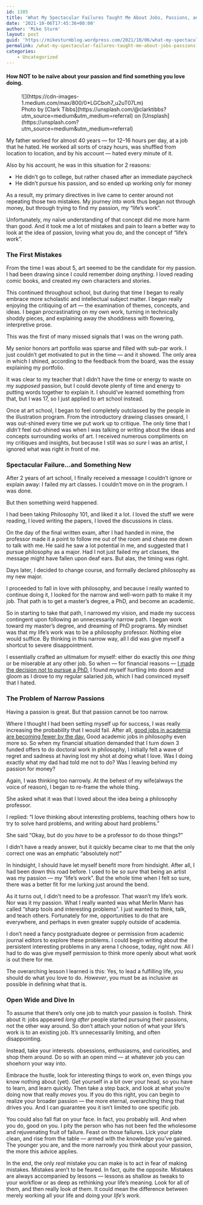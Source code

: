 ```yaml
---
id: 1305
title: 'What My Spectacular Failures Taught Me About Jobs, Passions, and Finding My “Life’s Work”'
date: '2021-10-06T17:45:36+00:00'
author: 'Mike Sturm'
layout: post
guid: 'https://mikesturmblog.wordpress.com/2021/10/06/what-my-spectacular-failures-taught-me-about-jobs-passions-and-finding-my-lifes-work/'
permalink: /what-my-spectacular-failures-taught-me-about-jobs-passions-and-finding-my-lifes-work/
categories:
    - Uncategorized
---
```


#### How NOT to be naïve about your passion and find something you love doing.

<figure class="wp-caption">![](https://cdn-images-1.medium.com/max/800/0*LGCboh7_u2uT07Lm)<figcaption class="wp-caption-text">Photo by [Clark Tibbs](https://unsplash.com/@clarktibbs?utm_source=medium&utm_medium=referral) on [Unsplash](https://unsplash.com?utm_source=medium&utm_medium=referral)</figcaption></figure>My father worked for almost 40 years — for 12–16 hours per day, at a job that he hated. He worked all sorts of crazy hours, was shuffled from location to location, and by his account — hated every minute of it.

Also by his account, he was in this situation for 2 reasons:

- He didn’t go to college, but rather chased after an immediate paycheck
- He didn’t pursue his passion, and so ended up working only for money

As a result, my primary directives in live came to center around not repeating those two mistakes. My journey into work thus began not through money, but through trying to find my passion, my “life’s work”.

Unfortunately, my naïve understanding of that concept did me more harm than good. And it took me a lot of mistakes and pain to learn a better way to look at the idea of passion, loving what you do, and the concept of “life’s work”.

### The First Mistakes

From the time I was about 5, art seemed to be the candidate for my passion. I had been drawing since I could remember doing *anything*. I loved reading comic books, and created my own characters and stories.

This continued throughout school, but during that time I began to really embrace more scholastic and intellectual subject matter. I began really enjoying the critiquing of art — the examination of themes, concepts, and ideas. I began procrastinating on my own work, turning in technically shoddy pieces, and explaining away the shoddiness with flowering, interpretive prose.

This was the first of many missed signals that I was on the wrong path.

My senior honors art portfolio was sparse and filled with sub-par work. I just couldn’t get motivated to put in the time — and it showed. The only area in which I shined, according to the feedback from the board, was the essay explaining my portfolio.

It was clear to my teacher that I didn’t have the time or energy to waste on my *supposed* passion, but I could devote plenty of time and energy to putting words together to explain it. I should’ve learned something from that, but I was 17, so I just applied to art school instead.

Once at art school, I began to feel completely outclassed by the people in the illustration program. From the introductory drawing classes onward, I was out-shined every time we put work up to critique. The only time that I *didn’t* feel out-shined was when I was talking or writing about the ideas and concepts surrounding works of art. I received numerous compliments on my critiques and insights, but because I still was *so* *sure* I was an artist, I ignored what was right in front of me.

### Spectacular Failure…and Something New

After 2 years of art school, I finally received a message I couldn’t ignore or explain away: I failed my art classes. I couldn’t move on in the program. I was done.

But then something weird happened.

I had been taking Philosophy 101, and liked it a lot. I loved the stuff we were reading, I loved writing the papers, I loved the discussions in class.

On the day of the final written exam, after I had handed in mine, the professor made it a point to follow me out of the room and chase me down to talk with me. He said he saw a lot potential in me, and suggested that I pursue philosophy as a major. Had I not just failed my art classes, the message might have fallen upon deaf ears. But alas, the timing was right.

Days later, I decided to change course, and formally declared philosophy as my new major.

I proceeded to fall in love with philosophy, and because I really wanted to continue doing it, I looked for the narrow and well-worn path to make it my job. That path is to get a master’s degree, a PhD, and become an academic.

So in starting to take that path, I narrowed my vision, and made my success contingent upon following an unnecessarily narrow path. I began work toward my master’s degree, and dreaming of PhD programs. My mindset was that my life’s work was to be a philosophy professor. Nothing else would suffice. By thinking in this narrow way, all I did was give myself a shortcut to severe disappointment.

I essentially crafted an ultimatum for myself: either do exactly this *one thing* or be miserable at any other job. So when — for financial reasons — [I made the decision *not* to pursue a PhD](https://medium.com/the-hodgepodge-institute/why-i-chose-to-give-up-on-academia-df6855611d0d#.7ux6byrv5), I found myself hurtling into doom and gloom as I drove to my regular salaried job, which I had convinced myself that I hated.

### The Problem of Narrow Passions

Having a passion is great. But that passion cannot be too narrow.

Where I thought I had been setting myself up for success, I was really increasing the probability that I would fail. After all, [good jobs in academia are becoming fewer by the day.](http://www.slate.com/blogs/moneybox/2015/03/23/academic_job_market_still_terrifying.html) Good academic jobs in philosophy even more so. So when my financial situation demanded that I turn down 3 funded offers to do doctoral work in philosophy, I initially felt a wave of regret and sadness at having lost my shot at doing what I love. Was I doing exactly what my dad had told me not to do? Was I leaving behind my passion for money?

Again, I was thinking too narrowly. At the behest of my wife(always the voice of reason), I began to re-frame the whole thing.

She asked what it was that I loved about the idea being a philosophy professor.

I replied: “I love thinking about interesting problems, teaching others how to try to solve hard problems, and writing about hard problems.”

She said “Okay, but do you *have* to be a professor to do those things?”

I didn’t have a ready answer, but it quickly became clear to me that the only correct one was an emphatic “absolutely not!”

In hindsight, I should have let myself benefit more from hindsight. After all, I had been down this road before. I used to be *so sure* that being an artist was my passion — my “life’s work”. But the whole time when I felt so sure, there was a better fit for me lurking just around the bend.

As it turns out, I didn’t need to be a professor. That wasn’t my life’s work. Nor was it my passion. What I really wanted was what Merlin Mann has called “sharp tools and interesting problems”. I just wanted to think, talk, and teach others. Fortunately for me, opportunities to do that are everywhere, and perhaps in even greater supply outside of academia.

I don’t need a fancy postgraduate degree or permission from academic journal editors to explore these problems. I could begin writing about the persistent interesting problems in any arena I choose, today, right now. All I had to do was give myself permission to think more openly about what work is out there for me.

The overarching lesson I learned is this: Yes, to lead a fulfilling life, you should do what you love to do. *However*, you must be as inclusive as possible in defining what that is.

### Open Wide and Dive In

To assume that there’s only one job to match your passion is foolish. Think about it: jobs appeared *long after* people started pursuing their passions, not the other way around. So don’t attach your notion of what your life’s work is to an existing job. It’s unnecessarily limiting, and often disappointing.

Instead, take your interests. obsessions, enthusiasms, and curiosities, and shop them around. Do so with an open mind — at whatever job you can shoehorn your way into.

Embrace the hustle, look for interesting things to work on, even things you know nothing about (yet). Get yourself in a bit over your head, so you have to learn, and learn quickly. Then take a step back, and look at what you’re doing now that really *moves* you. If you do this right, you can begin to realize your broader passion — the more eternal, overarching thing that drives you. And I can guarantee you it isn’t limited to one specific job.

You could also fall flat on your face. In fact, you probably will. And when you do, good on you. I pity the person who has not been fed the wholesome and rejuvenating fruit of failure. Feast on those failures. Lick your plate clean, and rise from the table — armed with the knowledge you’ve gained. The younger you are, and the more narrowly you think about your passion, the more this advice applies.

In the end, the only *real* mistake you can make is to act in fear of making mistakes. Mistakes aren’t to be feared. In fact, quite the opposite. Mistakes are always accompanied by lessons — lessons as shallow as tweaks to your workflow or as deep as rethinking your life’s meaning. Look for all of them, and then really look *at* them. It could mean the difference between merely working all your life and doing your *life’s work*.